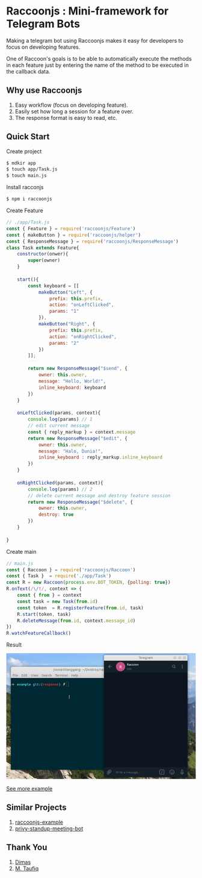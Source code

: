 
# Raccoonjs : Mini-framework for Telegram Bots

Making a telegram bot using Raccoonjs makes it easy for developers to focus on developing features. 

One of Raccoon's goals is to be able to automatically execute the methods in each feature just by entering the name of the method to be executed in the callback data.

## Why use Raccoonjs

1. Easy workflow (focus on developing feature).
2. Easily set how long a session for a feature over.
3. The response format is easy to read, etc.

## Quick Start

Create project

```bash
$ mdkir app
$ touch app/Task.js
$ touch main.js
```
Install racconjs

```bash
$ npm i raccoonjs
```

Create Feature

```js
// ./app/Task.js
const { Feature } = require('raccoonjs/Feature')
const { makeButton } = require('raccoonjs/helper')
const { ResponseMessage } = require('raccoonjs/ResponseMessage')
class Task extends Feature{
    constructor(onwer){
        super(owner)
    }

    start(){
        const keyboard = [[
            makeButton("Left", {
                prefix: this.prefix,
                action: "onLeftClicked",
                params: "1"
            }),
            makeButton("Right", {
                prefix: this.prefix,
                action: "onRightClicked",
                params: "2"
            })
        ]];
        
        return new ResponseMessage("$send", {
            owner: this.owner,
            message: "Hello, World!",
            inline_keyboard: keyboard
        })
    }

    onLeftClicked(params, context){
        console.log(params) // 1
        // edit current message
        const { reply_markup } = context.message
        return new ResponseMessage("$edit", {
            owner: this.owner,
            message: "Halo, Dunia!",
            inline_keyboard : reply_markup.inline_keyboard
        })
    }

    onRightClicked(params, context){
        console.log(params) // 2
        // delete current message and destroy feature session
        return new ResponseMessage("$delete", {
            owner: this.owner,
            destroy: true
        })
    }

}
```
Create main

```js
// main.js
const { Raccoon } = require('raccoonjs/Raccoon')
const { Task }  = require('./app/Task')
const R = new Raccoon(process.env.BOT_TOKEN, {polling: true})
R.onText(/\/t/, context => {
    const { from } = context
    const task = new Task(from.id)
    const token  = R.registerFeature(from.id, task)
    R.start(token, task)
    R.deleteMessage(from.id, context.message_id)
})
R.watchFeatureCallback()
```
Result

<img src="./images/demo.gif">

[See more example](https://github.com/josestg/raccoonjs-example)

## Similar Projects
1. [raccoonjs-example](https://github.com/josestg/raccoonjs-example)
2. [privy-standup-meeting-bot](https://github.com/mtfiqh/privy-standup-meeting-bot)


## Thank You
1. [Dimas](https://github.com/dimasadyaksa)
2. [M. Taufiq](https://github.com/mtfiqh)



